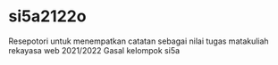 # si5a2122o
Resepotori untuk menempatkan catatan sebagai nilai tugas matakuliah rekayasa web 2021/2022 Gasal kelompok si5a
